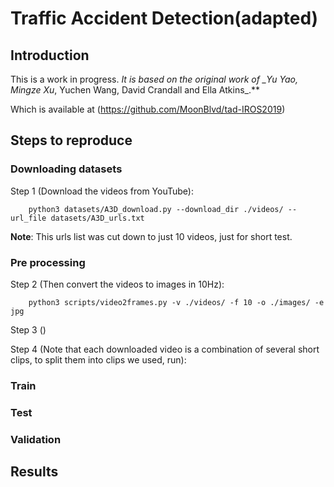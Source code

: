 # Traffic Accident Detection(adapted)

## Introduction
This is a work in progress.
**It is based on the original work of _Yu Yao*, Mingze Xu*, Yuchen Wang, David Crandall and Ella Atkins_.**

Which is available at (https://github.com/MoonBlvd/tad-IROS2019)

## Steps to reproduce

### Downloading datasets
Step 1 (Download the videos from YouTube):

        python3 datasets/A3D_download.py --download_dir ./videos/ --url_file datasets/A3D_urls.txt
**Note**: This urls list was cut down to just 10 videos, just for short test.

### Pre processing
Step 2 (Then convert the videos to images in 10Hz):

        python3 scripts/video2frames.py -v ./videos/ -f 10 -o ./images/ -e jpg

Step 3 ()


Step 4 (Note that each downloaded video is a combination of several short clips, to split them into clips we used,
run):

 
### Train

### Test

### Validation

## Results
